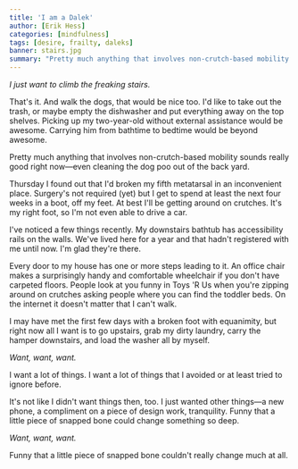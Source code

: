 ```yaml
---
title: 'I am a Dalek'
author: [Erik Hess]
categories: [mindfulness]
tags: [desire, frailty, daleks]
banner: stairs.jpg
summary: "Pretty much anything that involves non-crutch-based mobility sounds really good right now&mdash;even cleaning the dog poo out of the backyard."
---
```


*I just want to climb the freaking stairs.*

That's it. And walk the dogs, that would be nice too. I'd like to take out the trash, or maybe empty the dishwasher and put everything away on the top shelves. Picking up my two-year-old without external assistance would be awesome. Carrying him from bathtime to bedtime would be beyond awesome.

Pretty much anything that involves non-crutch-based mobility sounds really good right now&mdash;even cleaning the dog poo out of the back yard.

Thursday I found out that I'd broken my fifth metatarsal in an inconvenient place. Surgery's not required (yet) but I get to spend at least the next four weeks in a boot, off my feet. At best I'll be getting around on crutches. It's my right foot, so I'm not even able to drive a car.

<p class="has-pullquote" data-pullquote="Pretty much anything that involves non-crutch-based mobility sounds really good right now.">I've noticed a few things recently. My downstairs bathtub has accessibility rails on the walls. We've lived here for a year and that hadn't registered with me until now. I'm glad they're there.</p>

Every door to my house has one or more steps leading to it. An office chair makes a surprisingly handy and comfortable wheelchair if you don't have carpeted floors. People look at you funny in Toys 'R Us when you're zipping around on crutches asking people where you can find the toddler beds. On the internet it doesn't matter that I can't walk.

I may have met the first few days with a broken foot with equanimity, but right now all I want is to go upstairs, grab my dirty laundry, carry the hamper downstairs, and load the washer all by myself.

*Want, want, want.*

I want a lot of things. I want a lot of things that I avoided or at least tried to ignore before. 

It's not like I didn't want things then, too. I just wanted other things&mdash;a new phone, a compliment on a piece of design work, tranquility. Funny that a little piece of snapped bone could change something so deep. 

*Want, want, want.*

Funny that a little piece of snapped bone couldn't really change much at all.

